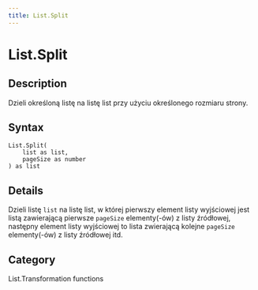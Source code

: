 ```yaml
---
title: List.Split
---
```


# List.Split


## Description

Dzieli określoną listę na listę list przy użyciu określonego rozmiaru strony.


## Syntax

```powerquery
List.Split(
    list as list,
    pageSize as number
) as list
```


## Details

Dzieli listę <code>list</code> na listę list, w której pierwszy element listy wyjściowej jest listą zawierającą pierwsze <code>pageSize</code> elementy(-ów) z    listy źródłowej, następny element listy wyjściowej to lista zwierającą kolejne <code>pageSize</code> elementy(-ów) z listy źródłowej itd.



## Category
List.Transformation functions

